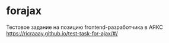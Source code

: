 # forajax
Тестовое задание на позицию frontend-разработчика в АЯКС 
https://ricraaay.github.io/test-task-for-ajax/#/
